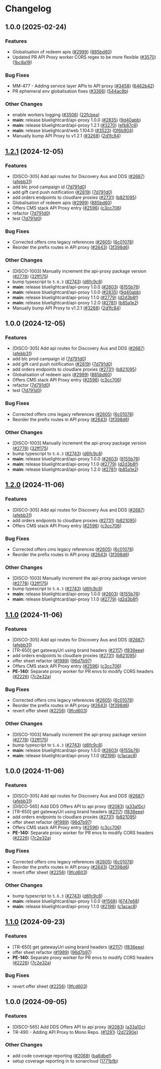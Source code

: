 # Changelog

## 1.0.0 (2025-02-24)


### Features

* Globalisation of redeem apis ([#2999](https://github.com/Harshit-Git07/BlueLightCard/issues/2999)) ([885bd60](https://github.com/Harshit-Git07/BlueLightCard/commit/885bd6056f83f47f665f89b38c71e76b2e44e5be))
* Updated PR API Proxy worker CORS regex to be more flexible ([#3570](https://github.com/Harshit-Git07/BlueLightCard/issues/3570)) ([1bc8a19](https://github.com/Harshit-Git07/BlueLightCard/commit/1bc8a19f18f22bad0d23f2040e2b8c879ef11de2))


### Bug Fixes

* MM-477 - Adding service layer APIs to API proxy ([#3458](https://github.com/Harshit-Git07/BlueLightCard/issues/3458)) ([6462b42](https://github.com/Harshit-Git07/BlueLightCard/commit/6462b4292ac7f7f500be7c254a6ca4bbe7bd3e1b))
* PR ephemeral env globalisation fixes ([#3366](https://github.com/Harshit-Git07/BlueLightCard/issues/3366)) ([544ac8b](https://github.com/Harshit-Git07/BlueLightCard/commit/544ac8b9fe86b17d82737eb7d653f9f0135f7c2a))


### Other Changes

* enable workers logging ([#3506](https://github.com/Harshit-Git07/BlueLightCard/issues/3506)) ([22fcbea](https://github.com/Harshit-Git07/BlueLightCard/commit/22fcbea2d518d7266db56247ea3fdf15d43321c7))
* **main:** release bluelightcard/api-proxy 1.0.0 ([#2835](https://github.com/Harshit-Git07/BlueLightCard/issues/2835)) ([9d40abb](https://github.com/Harshit-Git07/BlueLightCard/commit/9d40abb186c2d857cb251dd813a89a6540135e8e))
* **main:** release bluelightcard/api-proxy 1.2.1 ([#3270](https://github.com/Harshit-Git07/BlueLightCard/issues/3270)) ([efb87c6](https://github.com/Harshit-Git07/BlueLightCard/commit/efb87c60cc2dd18681742228d35d9e933786cccf))
* **main:** release bluelightcard/web 1.104.0 ([#3523](https://github.com/Harshit-Git07/BlueLightCard/issues/3523)) ([0f6b904](https://github.com/Harshit-Git07/BlueLightCard/commit/0f6b9049186c401c328afdfa95faebfc4407fac1))
* Manually bump API Proxy to v1.2.1 ([#3268](https://github.com/Harshit-Git07/BlueLightCard/issues/3268)) ([2d1fc84](https://github.com/Harshit-Git07/BlueLightCard/commit/2d1fc84f1ba72b8af045b9896c59fa8b7cba096c))

## [1.2.1](https://github.com/bluelightcard/BlueLightCard-2.0/compare/bluelightcard/api-proxy-v1.0.0...bluelightcard/api-proxy-v1.2.1) (2024-12-05)

### Features

- [DISCO-305] Add api routes for Discovery Aus and DDS ([#2687](https://github.com/bluelightcard/BlueLightCard-2.0/issues/2687)) ([afebb31](https://github.com/bluelightcard/BlueLightCard-2.0/commit/afebb31658b39269784c4f9b35ca538db3913256))
- add blc prod campaign id ([7d791d0](https://github.com/bluelightcard/BlueLightCard-2.0/commit/7d791d092ee9735f6b11f9b483a612ae68311434))
- add gift card push notification ([#2819](https://github.com/bluelightcard/BlueLightCard-2.0/issues/2819)) ([7d791d0](https://github.com/bluelightcard/BlueLightCard-2.0/commit/7d791d092ee9735f6b11f9b483a612ae68311434))
- add orders endpoints to cloudlare proxies ([#2731](https://github.com/bluelightcard/BlueLightCard-2.0/issues/2731)) ([b821095](https://github.com/bluelightcard/BlueLightCard-2.0/commit/b8210955f0a9332857dcb94b8fb9fbd3a7be51fb))
- Globalisation of redeem apis ([#2999](https://github.com/bluelightcard/BlueLightCard-2.0/issues/2999)) ([885bd60](https://github.com/bluelightcard/BlueLightCard-2.0/commit/885bd6056f83f47f665f89b38c71e76b2e44e5be))
- Offers CMS stack API Proxy entry ([#2596](https://github.com/bluelightcard/BlueLightCard-2.0/issues/2596)) ([c3cc706](https://github.com/bluelightcard/BlueLightCard-2.0/commit/c3cc706ac734866857502373f2813673e7c0839d))
- refactor ([7d791d0](https://github.com/bluelightcard/BlueLightCard-2.0/commit/7d791d092ee9735f6b11f9b483a612ae68311434))
- test ([7d791d0](https://github.com/bluelightcard/BlueLightCard-2.0/commit/7d791d092ee9735f6b11f9b483a612ae68311434))

### Bug Fixes

- Corrected offers cms legacy references ([#2605](https://github.com/bluelightcard/BlueLightCard-2.0/issues/2605)) ([6c01078](https://github.com/bluelightcard/BlueLightCard-2.0/commit/6c010788c9738bfb47c9dcc2a09954bc395e3f7f))
- Reorder the prefix routes in API proxy ([#2643](https://github.com/bluelightcard/BlueLightCard-2.0/issues/2643)) ([3f398d6](https://github.com/bluelightcard/BlueLightCard-2.0/commit/3f398d68df95f52dd643938fe8e9c92f62dd15d6))

### Other Changes

- [DISCO-1003] Manually increment the api-proxy package version ([#2778](https://github.com/bluelightcard/BlueLightCard-2.0/issues/2778)) ([32ff175](https://github.com/bluelightcard/BlueLightCard-2.0/commit/32ff1753ceeea6c80fee2c664a0c13b2513f6d51))
- bump typescript to `5.6.3` ([#2743](https://github.com/bluelightcard/BlueLightCard-2.0/issues/2743)) ([d6fc9c8](https://github.com/bluelightcard/BlueLightCard-2.0/commit/d6fc9c8e3e2a4fa4fc42ebbe25a9fd0177b24778))
- **main:** release bluelightcard/api-proxy 1.0.0 ([#2603](https://github.com/bluelightcard/BlueLightCard-2.0/issues/2603)) ([8155b76](https://github.com/bluelightcard/BlueLightCard-2.0/commit/8155b76e621460e251754a48d17a521252595b11))
- **main:** release bluelightcard/api-proxy 1.0.0 ([#2835](https://github.com/bluelightcard/BlueLightCard-2.0/issues/2835)) ([9d40abb](https://github.com/bluelightcard/BlueLightCard-2.0/commit/9d40abb186c2d857cb251dd813a89a6540135e8e))
- **main:** release bluelightcard/api-proxy 1.1.0 ([#2779](https://github.com/bluelightcard/BlueLightCard-2.0/issues/2779)) ([d2d3b8f](https://github.com/bluelightcard/BlueLightCard-2.0/commit/d2d3b8f0d788c714c0541c944636c1303681a7c9))
- **main:** release bluelightcard/api-proxy 1.2.0 ([#2781](https://github.com/bluelightcard/BlueLightCard-2.0/issues/2781)) ([b85a1e2](https://github.com/bluelightcard/BlueLightCard-2.0/commit/b85a1e2c1db5ae2f24dd1f86b34191402c78b511))
- Manually bump API Proxy to v1.2.1 ([#3268](https://github.com/bluelightcard/BlueLightCard-2.0/issues/3268)) ([2d1fc84](https://github.com/bluelightcard/BlueLightCard-2.0/commit/2d1fc84f1ba72b8af045b9896c59fa8b7cba096c))

## 1.0.0 (2024-12-05)

### Features

- [DISCO-305] Add api routes for Discovery Aus and DDS ([#2687](https://github.com/bluelightcard/BlueLightCard-2.0/issues/2687)) ([afebb31](https://github.com/bluelightcard/BlueLightCard-2.0/commit/afebb31658b39269784c4f9b35ca538db3913256))
- add blc prod campaign id ([7d791d0](https://github.com/bluelightcard/BlueLightCard-2.0/commit/7d791d092ee9735f6b11f9b483a612ae68311434))
- add gift card push notification ([#2819](https://github.com/bluelightcard/BlueLightCard-2.0/issues/2819)) ([7d791d0](https://github.com/bluelightcard/BlueLightCard-2.0/commit/7d791d092ee9735f6b11f9b483a612ae68311434))
- add orders endpoints to cloudlare proxies ([#2731](https://github.com/bluelightcard/BlueLightCard-2.0/issues/2731)) ([b821095](https://github.com/bluelightcard/BlueLightCard-2.0/commit/b8210955f0a9332857dcb94b8fb9fbd3a7be51fb))
- Globalisation of redeem apis ([#2999](https://github.com/bluelightcard/BlueLightCard-2.0/issues/2999)) ([885bd60](https://github.com/bluelightcard/BlueLightCard-2.0/commit/885bd6056f83f47f665f89b38c71e76b2e44e5be))
- Offers CMS stack API Proxy entry ([#2596](https://github.com/bluelightcard/BlueLightCard-2.0/issues/2596)) ([c3cc706](https://github.com/bluelightcard/BlueLightCard-2.0/commit/c3cc706ac734866857502373f2813673e7c0839d))
- refactor ([7d791d0](https://github.com/bluelightcard/BlueLightCard-2.0/commit/7d791d092ee9735f6b11f9b483a612ae68311434))
- test ([7d791d0](https://github.com/bluelightcard/BlueLightCard-2.0/commit/7d791d092ee9735f6b11f9b483a612ae68311434))

### Bug Fixes

- Corrected offers cms legacy references ([#2605](https://github.com/bluelightcard/BlueLightCard-2.0/issues/2605)) ([6c01078](https://github.com/bluelightcard/BlueLightCard-2.0/commit/6c010788c9738bfb47c9dcc2a09954bc395e3f7f))
- Reorder the prefix routes in API proxy ([#2643](https://github.com/bluelightcard/BlueLightCard-2.0/issues/2643)) ([3f398d6](https://github.com/bluelightcard/BlueLightCard-2.0/commit/3f398d68df95f52dd643938fe8e9c92f62dd15d6))

### Other Changes

- [DISCO-1003] Manually increment the api-proxy package version ([#2778](https://github.com/bluelightcard/BlueLightCard-2.0/issues/2778)) ([32ff175](https://github.com/bluelightcard/BlueLightCard-2.0/commit/32ff1753ceeea6c80fee2c664a0c13b2513f6d51))
- bump typescript to `5.6.3` ([#2743](https://github.com/bluelightcard/BlueLightCard-2.0/issues/2743)) ([d6fc9c8](https://github.com/bluelightcard/BlueLightCard-2.0/commit/d6fc9c8e3e2a4fa4fc42ebbe25a9fd0177b24778))
- **main:** release bluelightcard/api-proxy 1.0.0 ([#2603](https://github.com/bluelightcard/BlueLightCard-2.0/issues/2603)) ([8155b76](https://github.com/bluelightcard/BlueLightCard-2.0/commit/8155b76e621460e251754a48d17a521252595b11))
- **main:** release bluelightcard/api-proxy 1.1.0 ([#2779](https://github.com/bluelightcard/BlueLightCard-2.0/issues/2779)) ([d2d3b8f](https://github.com/bluelightcard/BlueLightCard-2.0/commit/d2d3b8f0d788c714c0541c944636c1303681a7c9))
- **main:** release bluelightcard/api-proxy 1.2.0 ([#2781](https://github.com/bluelightcard/BlueLightCard-2.0/issues/2781)) ([b85a1e2](https://github.com/bluelightcard/BlueLightCard-2.0/commit/b85a1e2c1db5ae2f24dd1f86b34191402c78b511))

## [1.2.0](https://github.com/bluelightcard/BlueLightCard-2.0/compare/bluelightcard/api-proxy-v1.1.0...bluelightcard/api-proxy-v1.2.0) (2024-11-06)

### Features

- [DISCO-305] Add api routes for Discovery Aus and DDS ([#2687](https://github.com/bluelightcard/BlueLightCard-2.0/issues/2687)) ([afebb31](https://github.com/bluelightcard/BlueLightCard-2.0/commit/afebb31658b39269784c4f9b35ca538db3913256))
- add orders endpoints to cloudlare proxies ([#2731](https://github.com/bluelightcard/BlueLightCard-2.0/issues/2731)) ([b821095](https://github.com/bluelightcard/BlueLightCard-2.0/commit/b8210955f0a9332857dcb94b8fb9fbd3a7be51fb))
- Offers CMS stack API Proxy entry ([#2596](https://github.com/bluelightcard/BlueLightCard-2.0/issues/2596)) ([c3cc706](https://github.com/bluelightcard/BlueLightCard-2.0/commit/c3cc706ac734866857502373f2813673e7c0839d))

### Bug Fixes

- Corrected offers cms legacy references ([#2605](https://github.com/bluelightcard/BlueLightCard-2.0/issues/2605)) ([6c01078](https://github.com/bluelightcard/BlueLightCard-2.0/commit/6c010788c9738bfb47c9dcc2a09954bc395e3f7f))
- Reorder the prefix routes in API proxy ([#2643](https://github.com/bluelightcard/BlueLightCard-2.0/issues/2643)) ([3f398d6](https://github.com/bluelightcard/BlueLightCard-2.0/commit/3f398d68df95f52dd643938fe8e9c92f62dd15d6))

### Other Changes

- [DISCO-1003] Manually increment the api-proxy package version ([#2778](https://github.com/bluelightcard/BlueLightCard-2.0/issues/2778)) ([32ff175](https://github.com/bluelightcard/BlueLightCard-2.0/commit/32ff1753ceeea6c80fee2c664a0c13b2513f6d51))
- bump typescript to `5.6.3` ([#2743](https://github.com/bluelightcard/BlueLightCard-2.0/issues/2743)) ([d6fc9c8](https://github.com/bluelightcard/BlueLightCard-2.0/commit/d6fc9c8e3e2a4fa4fc42ebbe25a9fd0177b24778))
- **main:** release bluelightcard/api-proxy 1.0.0 ([#2603](https://github.com/bluelightcard/BlueLightCard-2.0/issues/2603)) ([8155b76](https://github.com/bluelightcard/BlueLightCard-2.0/commit/8155b76e621460e251754a48d17a521252595b11))
- **main:** release bluelightcard/api-proxy 1.1.0 ([#2779](https://github.com/bluelightcard/BlueLightCard-2.0/issues/2779)) ([d2d3b8f](https://github.com/bluelightcard/BlueLightCard-2.0/commit/d2d3b8f0d788c714c0541c944636c1303681a7c9))

## [1.1.0](https://github.com/bluelightcard/BlueLightCard-2.0/compare/bluelightcard/api-proxy-v1.0.0...bluelightcard/api-proxy-v1.1.0) (2024-11-06)

### Features

- [DISCO-305] Add api routes for Discovery Aus and DDS ([#2687](https://github.com/bluelightcard/BlueLightCard-2.0/issues/2687)) ([afebb31](https://github.com/bluelightcard/BlueLightCard-2.0/commit/afebb31658b39269784c4f9b35ca538db3913256))
- [TR-650] get gatewayUrl using brand headers ([#2117](https://github.com/bluelightcard/BlueLightCard-2.0/issues/2117)) ([f836eee](https://github.com/bluelightcard/BlueLightCard-2.0/commit/f836eee292dcce20dd7119cc6c11143640c10442))
- add orders endpoints to cloudlare proxies ([#2731](https://github.com/bluelightcard/BlueLightCard-2.0/issues/2731)) ([b821095](https://github.com/bluelightcard/BlueLightCard-2.0/commit/b8210955f0a9332857dcb94b8fb9fbd3a7be51fb))
- offer sheet refactor ([#1989](https://github.com/bluelightcard/BlueLightCard-2.0/issues/1989)) ([96d7b97](https://github.com/bluelightcard/BlueLightCard-2.0/commit/96d7b97cbb6099b881812cd5cfe7cac7ff0d8a7f))
- Offers CMS stack API Proxy entry ([#2596](https://github.com/bluelightcard/BlueLightCard-2.0/issues/2596)) ([c3cc706](https://github.com/bluelightcard/BlueLightCard-2.0/commit/c3cc706ac734866857502373f2813673e7c0839d))
- **PE-140:** Separate proxy worker for PR envs to modify CORS headers ([#2226](https://github.com/bluelightcard/BlueLightCard-2.0/issues/2226)) ([7c2e32a](https://github.com/bluelightcard/BlueLightCard-2.0/commit/7c2e32a81d67ca13135727a784da80ff77692395))

### Bug Fixes

- Corrected offers cms legacy references ([#2605](https://github.com/bluelightcard/BlueLightCard-2.0/issues/2605)) ([6c01078](https://github.com/bluelightcard/BlueLightCard-2.0/commit/6c010788c9738bfb47c9dcc2a09954bc395e3f7f))
- Reorder the prefix routes in API proxy ([#2643](https://github.com/bluelightcard/BlueLightCard-2.0/issues/2643)) ([3f398d6](https://github.com/bluelightcard/BlueLightCard-2.0/commit/3f398d68df95f52dd643938fe8e9c92f62dd15d6))
- revert offer sheet ([#2256](https://github.com/bluelightcard/BlueLightCard-2.0/issues/2256)) ([9fcd603](https://github.com/bluelightcard/BlueLightCard-2.0/commit/9fcd603476055d7745ce745cabeca0e6385af7a4))

### Other Changes

- [DISCO-1003] Manually increment the api-proxy package version ([#2778](https://github.com/bluelightcard/BlueLightCard-2.0/issues/2778)) ([32ff175](https://github.com/bluelightcard/BlueLightCard-2.0/commit/32ff1753ceeea6c80fee2c664a0c13b2513f6d51))
- bump typescript to `5.6.3` ([#2743](https://github.com/bluelightcard/BlueLightCard-2.0/issues/2743)) ([d6fc9c8](https://github.com/bluelightcard/BlueLightCard-2.0/commit/d6fc9c8e3e2a4fa4fc42ebbe25a9fd0177b24778))
- **main:** release bluelightcard/api-proxy 1.0.0 ([#2603](https://github.com/bluelightcard/BlueLightCard-2.0/issues/2603)) ([8155b76](https://github.com/bluelightcard/BlueLightCard-2.0/commit/8155b76e621460e251754a48d17a521252595b11))
- **main:** release bluelightcard/api-proxy 1.1.0 ([#2196](https://github.com/bluelightcard/BlueLightCard-2.0/issues/2196)) ([c1acac8](https://github.com/bluelightcard/BlueLightCard-2.0/commit/c1acac808288991cfa07a3927155f80b5256bfbf))

## 1.0.0 (2024-11-06)

### Features

- [DISCO-305] Add api routes for Discovery Aus and DDS ([#2687](https://github.com/bluelightcard/BlueLightCard-2.0/issues/2687)) ([afebb31](https://github.com/bluelightcard/BlueLightCard-2.0/commit/afebb31658b39269784c4f9b35ca538db3913256))
- [DISCO-565] Add DDS Offers API to api proxy ([#2083](https://github.com/bluelightcard/BlueLightCard-2.0/issues/2083)) ([a33a10c](https://github.com/bluelightcard/BlueLightCard-2.0/commit/a33a10c34cfe6c1099584bbf7c1736e42e3bfdd1))
- [TR-650] get gatewayUrl using brand headers ([#2117](https://github.com/bluelightcard/BlueLightCard-2.0/issues/2117)) ([f836eee](https://github.com/bluelightcard/BlueLightCard-2.0/commit/f836eee292dcce20dd7119cc6c11143640c10442))
- add orders endpoints to cloudlare proxies ([#2731](https://github.com/bluelightcard/BlueLightCard-2.0/issues/2731)) ([b821095](https://github.com/bluelightcard/BlueLightCard-2.0/commit/b8210955f0a9332857dcb94b8fb9fbd3a7be51fb))
- offer sheet refactor ([#1989](https://github.com/bluelightcard/BlueLightCard-2.0/issues/1989)) ([96d7b97](https://github.com/bluelightcard/BlueLightCard-2.0/commit/96d7b97cbb6099b881812cd5cfe7cac7ff0d8a7f))
- Offers CMS stack API Proxy entry ([#2596](https://github.com/bluelightcard/BlueLightCard-2.0/issues/2596)) ([c3cc706](https://github.com/bluelightcard/BlueLightCard-2.0/commit/c3cc706ac734866857502373f2813673e7c0839d))
- **PE-140:** Separate proxy worker for PR envs to modify CORS headers ([#2226](https://github.com/bluelightcard/BlueLightCard-2.0/issues/2226)) ([7c2e32a](https://github.com/bluelightcard/BlueLightCard-2.0/commit/7c2e32a81d67ca13135727a784da80ff77692395))

### Bug Fixes

- Corrected offers cms legacy references ([#2605](https://github.com/bluelightcard/BlueLightCard-2.0/issues/2605)) ([6c01078](https://github.com/bluelightcard/BlueLightCard-2.0/commit/6c010788c9738bfb47c9dcc2a09954bc395e3f7f))
- Reorder the prefix routes in API proxy ([#2643](https://github.com/bluelightcard/BlueLightCard-2.0/issues/2643)) ([3f398d6](https://github.com/bluelightcard/BlueLightCard-2.0/commit/3f398d68df95f52dd643938fe8e9c92f62dd15d6))
- revert offer sheet ([#2256](https://github.com/bluelightcard/BlueLightCard-2.0/issues/2256)) ([9fcd603](https://github.com/bluelightcard/BlueLightCard-2.0/commit/9fcd603476055d7745ce745cabeca0e6385af7a4))

### Other Changes

- bump typescript to `5.6.3` ([#2743](https://github.com/bluelightcard/BlueLightCard-2.0/issues/2743)) ([d6fc9c8](https://github.com/bluelightcard/BlueLightCard-2.0/commit/d6fc9c8e3e2a4fa4fc42ebbe25a9fd0177b24778))
- **main:** release bluelightcard/api-proxy 1.0.0 ([#1568](https://github.com/bluelightcard/BlueLightCard-2.0/issues/1568)) ([6747e68](https://github.com/bluelightcard/BlueLightCard-2.0/commit/6747e68e9081142469480e378165d9be31ef37e5))
- **main:** release bluelightcard/api-proxy 1.1.0 ([#2196](https://github.com/bluelightcard/BlueLightCard-2.0/issues/2196)) ([c1acac8](https://github.com/bluelightcard/BlueLightCard-2.0/commit/c1acac808288991cfa07a3927155f80b5256bfbf))

## [1.1.0](https://github.com/bluelightcard/BlueLightCard-2.0/compare/bluelightcard/api-proxy-v1.0.0...bluelightcard/api-proxy-v1.1.0) (2024-09-23)

### Features

- [TR-650] get gatewayUrl using brand headers ([#2117](https://github.com/bluelightcard/BlueLightCard-2.0/issues/2117)) ([f836eee](https://github.com/bluelightcard/BlueLightCard-2.0/commit/f836eee292dcce20dd7119cc6c11143640c10442))
- offer sheet refactor ([#1989](https://github.com/bluelightcard/BlueLightCard-2.0/issues/1989)) ([96d7b97](https://github.com/bluelightcard/BlueLightCard-2.0/commit/96d7b97cbb6099b881812cd5cfe7cac7ff0d8a7f))
- **PE-140:** Separate proxy worker for PR envs to modify CORS headers ([#2226](https://github.com/bluelightcard/BlueLightCard-2.0/issues/2226)) ([7c2e32a](https://github.com/bluelightcard/BlueLightCard-2.0/commit/7c2e32a81d67ca13135727a784da80ff77692395))

### Bug Fixes

- revert offer sheet ([#2256](https://github.com/bluelightcard/BlueLightCard-2.0/issues/2256)) ([9fcd603](https://github.com/bluelightcard/BlueLightCard-2.0/commit/9fcd603476055d7745ce745cabeca0e6385af7a4))

## 1.0.0 (2024-09-05)

### Features

- [DISCO-565] Add DDS Offers API to api proxy ([#2083](https://github.com/bluelightcard/BlueLightCard-2.0/issues/2083)) ([a33a10c](https://github.com/bluelightcard/BlueLightCard-2.0/commit/a33a10c34cfe6c1099584bbf7c1736e42e3bfdd1))
- TR-490 - Adding API Proxy to Mono Repo. ([#1291](https://github.com/bluelightcard/BlueLightCard-2.0/issues/1291)) ([2d7290e](https://github.com/bluelightcard/BlueLightCard-2.0/commit/2d7290eca1f4b396c7efb3e6d19b02a2463dcd88))

### Other Changes

- add code coverage reporting ([#2068](https://github.com/bluelightcard/BlueLightCard-2.0/issues/2068)) ([ba6dbef](https://github.com/bluelightcard/BlueLightCard-2.0/commit/ba6dbef3b7acdebcc32a29c8861733df14b6b1d6))
- setup coverage reporting in to sonarcloud ([1771bfb](https://github.com/bluelightcard/BlueLightCard-2.0/commit/1771bfb72e5fb4e6d7135a5d94c4d0f8693f6f8e))
